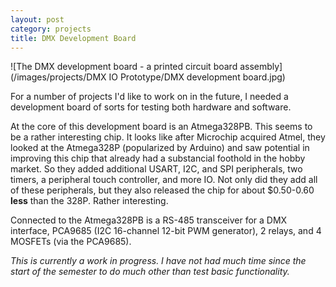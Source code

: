 ```yaml
---
layout: post
category: projects
title: DMX Development Board
---
```

![The DMX development board - a printed circuit board assembly](/images/projects/DMX IO Prototype/DMX development board.jpg)

For a number of projects I'd like to work on in the future, I needed a development board of sorts for testing both hardware and software. <!--more-->

At the core of this development board is an Atmega328PB. This seems to be a rather interesting chip. It looks like after Microchip acquired Atmel, they looked at the Atmega328P (popularized by Arduino) and saw potential in improving this chip that already had a substancial foothold in the hobby market. So they added additional USART, I2C, and SPI peripherals, two timers, a peripheral touch controller, and more IO. Not only did they add all of these peripherals, but they also released the chip for about $0.50-0.60 **less** than the 328P. Rather interesting.

Connected to the Atmega328PB is a RS-485 transceiver for a DMX interface, PCA9685 (I2C 16-channel 12-bit PWM generator), 2 relays, and 4 MOSFETs (via the PCA9685).

*This is currently a work in progress. I have not had much time since the start of the semester to do much other than test basic functionality.*